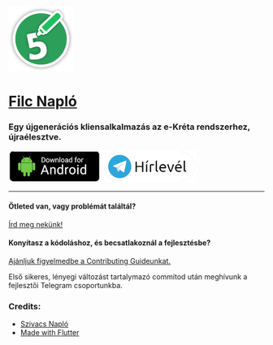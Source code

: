 
![logo](.github/icon.png)
# [Filc Napló](https://filcnaplo.hu/)

### Egy újgenerációs kliensalkalmazás az e-Kréta rendszerhez, újraélesztve.

[![Letöltés](.github/download.png)](https://www.filcnaplo.hu/download/) 
[![Telegram Hírlevél Csoport](.github/telegram.png)](https://t.me/filc_naplo)

---

#### Ötleted van, vagy problémát találtál?

[Írd meg nekünk!](https://github.com/filcnaplo/filcnaplo/issues/new)


#### Konyítasz a kódoláshoz, és becsatlakoznál a fejlesztésbe?

[Ajánljuk figyelmedbe a Contributing Guideunkat.](.github/CONTRIBUTING.md)

Első sikeres, lényegi változást tartalymazó commitod után meghívunk a fejlesztői Telegram csoportunkba.
 
 
 
### Credits:
* [Szivacs Napló](https://github.com/boapps/Szivacs-Naplo/)
* [Made with Flutter](https://flutter.dev/)